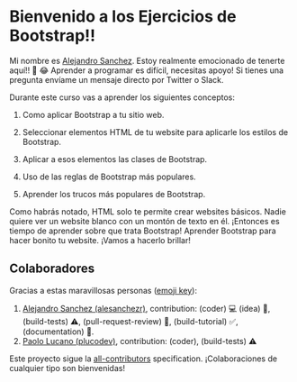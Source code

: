 # Bienvenido a los Ejercicios de Bootstrap!!

Mi nombre es [Alejandro Sanchez](https://twitter.com/alesanchezr). Estoy realmente emocionado de tenerte aquí!! 🎉 😂 Aprender a programar es difícil, necesitas apoyo! Si tienes una pregunta envíame un mensaje directo por Twitter o Slack.

Durante este curso vas a aprender los siguientes conceptos:

1. Como aplicar Bootstrap a tu sitio web.

2. Seleccionar elementos HTML de tu website para aplicarle los estilos de Bootstrap.

3. Aplicar a esos elementos las clases de Bootstrap.

4. Uso de las reglas de Bootstrap más populares.

5. Aprender los trucos más populares de Bootstrap.

Como habrás notado, HTML solo te permite crear websites básicos. Nadie quiere ver un website blanco con un montón de texto en él. ¡Entonces es tiempo de aprender sobre que trata Bootstrap! Aprender Bootstrap para hacer bonito tu website. ¡Vamos a hacerlo brillar!

## Colaboradores

Gracias a estas maravillosas personas ([emoji key](https://github.com/kentcdodds/all-contributors#emoji-key)):

1. [Alejandro Sanchez (alesanchezr)](https://github.com/alesanchezr), contribution: (coder) 💻 (idea) 🤔, (build-tests) ⚠️, (pull-request-review) 👀, (build-tutorial) ✅, (documentation) 📖.
2. [Paolo Lucano (plucodev)](https://github.com/plucodev), contribution: (coder), (build-tests) ⚠️

Este proyecto sigue la [all-contributors](https://github.com/kentcdodds/all-contributors) specification. ¡Colaboraciones de cualquier tipo son bienvenidas!
